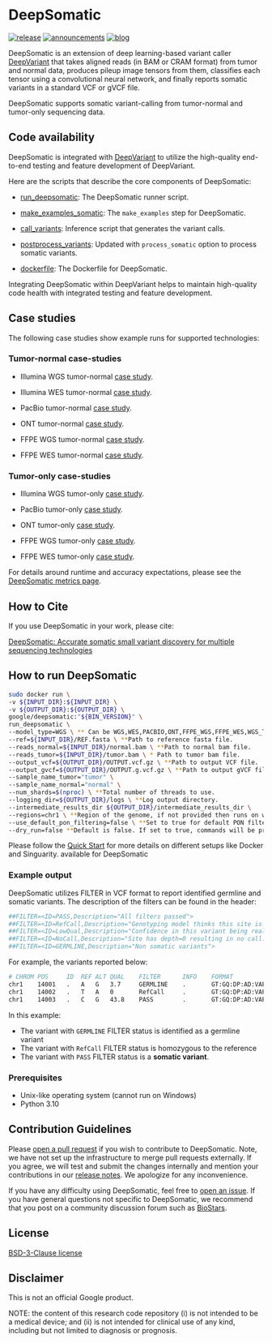 # DeepSomatic

[![release](https://img.shields.io/badge/release-v1.9.0-green?logo=github)](https://github.com/google/deepvariant/releases)
[![announcements](https://img.shields.io/badge/announcements-blue)](https://groups.google.com/d/forum/deepvariant-announcements)
[![blog](https://img.shields.io/badge/blog-orange)](https://goo.gl/deepvariant)

DeepSomatic is an extension of deep learning-based variant caller
[DeepVariant](https://github.com/google/deepvariant) that takes aligned reads
(in BAM or CRAM format) from tumor and normal data, produces pileup image
tensors from them, classifies each tensor using a convolutional neural network,
and finally reports somatic variants in a standard VCF or gVCF file.

DeepSomatic supports somatic variant-calling from tumor-normal and tumor-only
sequencing data.

## Code availability

DeepSomatic is integrated with
[DeepVariant](https://github.com/google/deepvariant) to utilize the high-quality
end-to-end testing and feature development of DeepVariant.

Here are the scripts that describe the core components of DeepSomatic:

*   [run_deepsomatic](https://github.com/google/deepvariant/blob/r1.9/scripts/run_deepsomatic.py):
    The DeepSomatic runner script.

*   [make_examples_somatic](https://github.com/google/deepvariant/blob/r1.9/deepvariant/make_examples_somatic.py):
    The `make_examples` step for DeepSomatic.

*   [call_variants](https://github.com/google/deepvariant/blob/r1.9/deepvariant/call_variants.py):
    Inference script that generates the variant calls.

*   [postprocess_variants](https://github.com/google/deepvariant/blob/r1.9/deepvariant/postprocess_variants.py):
    Updated with `process_somatic` option to process somatic variants.

*   [dockerfile](https://github.com/google/deepvariant/blob/r1.9/Dockerfile.deepsomatic):
    The Dockerfile for DeepSomatic.

Integrating DeepSomatic within DeepVariant helps to maintain
high-quality code health with integrated testing and feature development.

## Case studies

The following case studies show example runs for supported technologies:

### Tumor-normal case-studies

*   Illumina WGS tumor-normal [case study](docs/deepsomatic-case-study-wgs.md).

*   Illumina WES tumor-normal [case study](docs/deepsomatic-case-study-wes.md).

*   PacBio tumor-normal [case study](docs/deepsomatic-case-study-pacbio.md).

*   ONT tumor-normal [case study](docs/deepsomatic-case-study-ont.md).

*   FFPE WGS tumor-normal [case study](docs/deepsomatic-case-study-ffpe-wgs.md).

*   FFPE WES tumor-normal [case study](docs/deepsomatic-case-study-ffpe-wes.md).

### Tumor-only case-studies

*   Illumina WGS tumor-only
    [case study](docs/deepsomatic-case-study-wgs-tumor-only.md).

*   PacBio tumor-only
    [case study](docs/deepsomatic-case-study-pacbio-tumor-only.md).

*   ONT tumor-only [case study](docs/deepsomatic-case-study-ont-tumor-only.md).

*   FFPE WGS tumor-only [case study](docs/deepsomatic-case-study-ffpe-wgs-tumor-only.md).

*   FFPE WES tumor-only [case study](docs/deepsomatic-case-study-ffpe-wes-tumor-only.md).

For details around runtime and accuracy expectations, please see the [DeepSomatic metrics page](docs/metrics.md).

## How to Cite

If you use DeepSomatic in your work, please cite:

[DeepSomatic: Accurate somatic small variant discovery for multiple sequencing technologies]( https://doi.org/10.1101/2024.08.16.608331)

## How to run DeepSomatic

```bash
sudo docker run \
-v ${INPUT_DIR}:${INPUT_DIR} \
-v ${OUTPUT_DIR}:${OUTPUT_DIR} \
google/deepsomatic:"${BIN_VERSION}" \
run_deepsomatic \
--model_type=WGS \ ** Can be WGS,WES,PACBIO,ONT,FFPE_WGS,FFPE_WES,WGS_TUMOR_ONLY,PACBIO_TUMOR_ONLY,ONT_TUMOR_ONLY **
--ref=${INPUT_DIR}/REF.fasta \ **Path to reference fasta file.
--reads_normal=${INPUT_DIR}/normal.bam \ **Path to normal bam file.
--reads_tumor=${INPUT_DIR}/tumor.bam \ * Path to tumor bam file.
--output_vcf=${OUTPUT_DIR}/OUTPUT.vcf.gz \ **Path to output VCF file.
--output_gvcf=${OUTPUT_DIR}/OUTPUT.g.vcf.gz \ **Path to output gVCF file.
--sample_name_tumor="tumor" \
--sample_name_normal="normal" \
--num_shards=$(nproc) \ **Total number of threads to use.
--logging_dir=${OUTPUT_DIR}/logs \ **Log output directory.
--intermediate_results_dir ${OUTPUT_DIR}/intermediate_results_dir \
--regions=chr1 \ **Region of the genome, if not provided then runs on whole genome
--use_default_pon_filtering=false \ **Set to true for default PON filtering for tumor-only variant calling**
--dry_run=false **Default is false. If set to true, commands will be printed out but not executed.
```

Please follow the [Quick Start](docs/deepsomatic-quick-start.md) for more
details on different setups like Docker and Singuarity. available for
DeepSomatic

### Example output

DeepSomatic utilizes FILTER in VCF format to report identified germline and
somatic variants. The description of the filters can be found in the header:

```bash
##FILTER=<ID=PASS,Description="All filters passed">
##FILTER=<ID=RefCall,Description="Genotyping model thinks this site is reference.">
##FILTER=<ID=LowQual,Description="Confidence in this variant being real is below calling threshold.">
##FILTER=<ID=NoCall,Description="Site has depth=0 resulting in no call.">
##FILTER=<ID=GERMLINE,Description="Non somatic variants">
```

For example, the variants reported below:

```bash
# CHROM POS     ID  REF ALT QUAL    FILTER      INFO    FORMAT              SAMPLE_NAME
chr1    14001   .   A   G   3.7     GERMLINE    .       GT:GQ:DP:AD:VAF:PL  0/0:4:8:4,4:0.5:1,0,34
chr1    14002   .   T   A   0       RefCall     .       GT:GQ:DP:AD:VAF:PL  0/0:51:60:57,2:0.0333333:0,51,58
chr1    14003   .   C   G   43.8    PASS        .       GT:GQ:DP:AD:VAF:PL  1/1:43:74:0,74:1:43,52,0
```

In this example:

* The variant with `GERMLINE` FILTER status is identified as a germline variant
* The variant with `RefCall` FILTER status is homozygous to the reference
* The variant with `PASS` FILTER status is a **somatic variant**.

### Prerequisites

*   Unix-like operating system (cannot run on Windows)
*   Python 3.10

## Contribution Guidelines

Please [open a pull request](https://github.com/google/deepsomatic/compare) if
you wish to contribute to DeepSomatic. Note, we have not set up the
infrastructure to merge pull requests externally. If you agree, we will test and
submit the changes internally and mention your contributions in our
[release notes](https://github.com/google/deepsomatic/releases). We apologize
for any inconvenience.

If you have any difficulty using DeepSomatic, feel free to
[open an issue](https://github.com/google/deepsomatic/issues/new). If you have
general questions not specific to DeepSomatic, we recommend that you post on a
community discussion forum such as [BioStars](https://www.biostars.org/).

## License

[BSD-3-Clause license](LICENSE)

## Disclaimer

This is not an official Google product.

NOTE: the content of this research code repository (i) is not intended to be a
medical device; and (ii) is not intended for clinical use of any kind, including
but not limited to diagnosis or prognosis.

